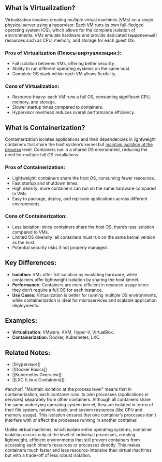 ## What is Virtualization?
Virtualization involves creating multiple virtual machines (VMs) on a single physical server using a hypervisor. Each VM runs its own full-fledged operating system (OS), which allows for the complete isolation of environments. VMs emulate hardware and provide dedicated (выделенный) resources such as CPU, memory, and storage for each guest OS.

### Pros of Virtualization (Плюсы виртуализации:):
- Full isolation between VMs, offering better security.
- Ability to run different operating systems on the same host.
- Complete OS stack within each VM allows flexibility.

### Cons of Virtualization:
- Resource-heavy: each VM runs a full OS, consuming significant CPU, memory, and storage.
- Slower startup times compared to containers.
- Hypervisor overhead reduces overall performance efficiency.

## What is Containerization?
Containerization isolates applications and their dependencies in lightweight containers that share the host system’s kernel but [maintain isolation at the process](#anchor1) level. Containers run in a shared OS environment, reducing the need for multiple full OS installations.

### Pros of Containerization:
- Lightweight: containers share the host OS, consuming fewer resources.
- Fast startup and shutdown times.
- High density: more containers can run on the same hardware compared to VMs.
- Easy to package, deploy, and replicate applications across different environments.

### Cons of Containerization:
- Less isolation: since containers share the host OS, there’s less isolation compared to VMs.
- Limited OS diversity: all containers must run on the same kernel version as the host.
- Potential security risks if not properly managed.

## Key Differences:
- **Isolation:** VMs offer full isolation by emulating hardware, while containers offer lightweight isolation by sharing the host kernel.
- **Performance:** Containers are more efficient in resource usage since they don't require a full OS for each instance.
- **Use Cases:** Virtualization is better for running multiple OS environments, while containerization is ideal for microservices and scalable application deployments.

## Examples:
- **Virtualization:** VMware, KVM, Hyper-V, VirtualBox.
- **Containerization:** Docker, Kubernetes, LXC.

## Related Notes:
- [[Hypervisor]]
- [[Docker Basics]]
- [[Kubernetes Overview]]
- [[LXC (Linux Containers)]]

#anchor1
"Maintain isolation at the process level" means that in containerization, each container runs its own processes (applications or services) separately from other containers. Although all containers share the same underlying operating system kernel, they are isolated in terms of their file system, network stack, and system resources (like CPU and memory usage). This isolation ensures that one container’s processes don’t interfere with or affect the processes running in another container.

Unlike virtual machines, which isolate entire operating systems, container isolation occurs only at the level of individual processes, creating lightweight, efficient environments that still prevent containers from accessing each other’s resources or processes directly. This makes containers much faster and less resource-intensive than virtual machines but with a trade-off of less robust isolation.